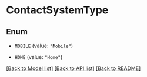 # ContactSystemType

## Enum


* `MOBILE` (value: `"Mobile"`)

* `HOME` (value: `"Home"`)


[[Back to Model list]](../README.md#documentation-for-models) [[Back to API list]](../README.md#documentation-for-api-endpoints) [[Back to README]](../README.md)


